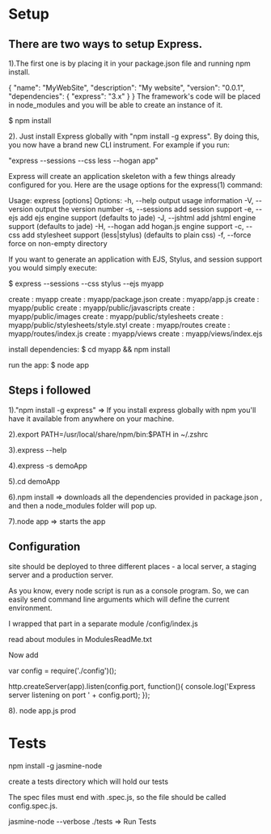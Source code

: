 Setup
=====
There are two ways to setup Express. 
------------------------------------



1).The first one is by placing it in your package.json file and running npm install.

{
    "name": "MyWebSite",
    "description": "My website",
    "version": "0.0.1",
    "dependencies": {
        "express": "3.x"
    }
}
The framework's code will be placed in node_modules and you will be able to create an instance of it.

$ npm install




2). Just install Express globally with "npm install -g express".
By doing this, you now have a brand new CLI instrument. For example if you run:

"express --sessions --css less --hogan app"

Express will create an application skeleton with a few things already configured for you. Here are the usage options for the express(1) command:

Usage: express [options]
Options:
  -h, --help          output usage information
  -V, --version       output the version number
  -s, --sessions      add session support
  -e, --ejs           add ejs engine support (defaults to jade)
  -J, --jshtml        add jshtml engine support (defaults to jade)
  -H, --hogan         add hogan.js engine support
  -c, --css   add stylesheet  support (less|stylus) (defaults to plain css)
  -f, --force         force on non-empty directory






If you want to generate an application with EJS, Stylus, and session support you would simply execute:

$ express --sessions --css stylus --ejs myapp

create : myapp
create : myapp/package.json
create : myapp/app.js
create : myapp/public
create : myapp/public/javascripts
create : myapp/public/images
create : myapp/public/stylesheets
create : myapp/public/stylesheets/style.styl
create : myapp/routes
create : myapp/routes/index.js
create : myapp/views
create : myapp/views/index.ejs

install dependencies:
  $ cd myapp && npm install
  
run the app:
  $ node app  





Steps i followed
-----------------
1)."npm install -g express"     => If you install express globally with npm you'll have it available from anywhere on your machine.

2).export PATH=/usr/local/share/npm/bin:$PATH in ~/.zshrc

3).express --help

4).express -s demoApp

5).cd demoApp

6).npm install   => downloads all the dependencies provided in package.json , and then a node_modules folder will pop up.

7).node app      => starts the app


Configuration
--------------
site should be deployed to three different places - a local server, a staging server and a production server.

As you know, every node script is run as a console program. 
So, we can easily send command line arguments which will define the current environment. 

I wrapped that part in a separate module /config/index.js

read about modules in ModulesReadMe.txt


Now  add 

var config = require('./config')();

http.createServer(app).listen(config.port, function(){
    console.log('Express server listening on port ' + config.port);
});



8). node app.js prod 


Tests
=====	

npm install -g jasmine-node

create a tests directory which will hold our tests

The spec files must end with .spec.js, 
so the file should be called config.spec.js. 

jasmine-node --verbose ./tests => Run Tests